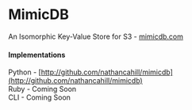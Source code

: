 MimicDB
=======

An Isomorphic Key-Value Store for S3 - [mimicdb.com](http://mimicdb.com)

#### Implementations

Python - [http://github.com/nathancahill/mimicdb](http://github.com/nathancahill/mimicdb)<br />
Ruby - Coming Soon<br />
CLI - Coming Soon
